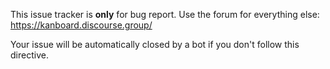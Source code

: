 This issue tracker is **only** for bug report. Use the forum for everything else: https://kanboard.discourse.group/

Your issue will be automatically closed by a bot if you don't follow this directive.
